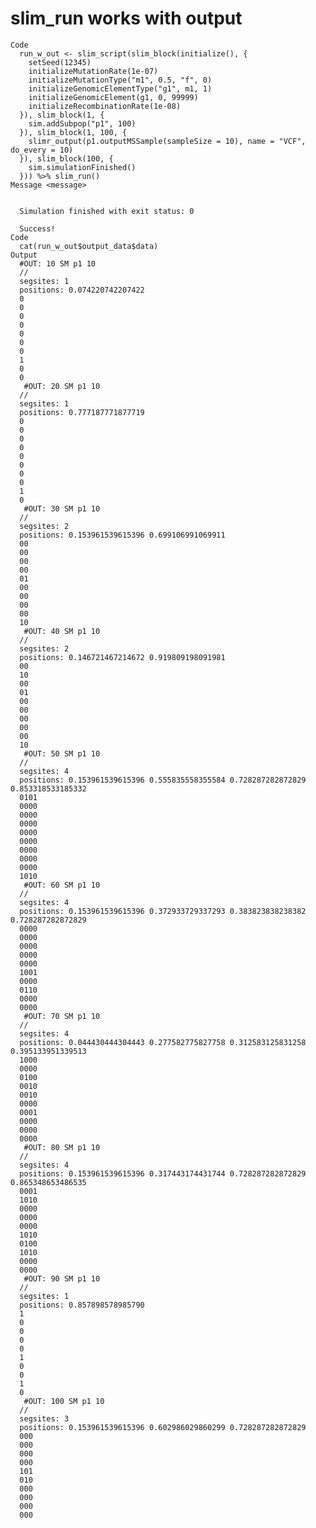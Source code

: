 # slim_run works with output

    Code
      run_w_out <- slim_script(slim_block(initialize(), {
        setSeed(12345)
        initializeMutationRate(1e-07)
        initializeMutationType("m1", 0.5, "f", 0)
        initializeGenomicElementType("g1", m1, 1)
        initializeGenomicElement(g1, 0, 99999)
        initializeRecombinationRate(1e-08)
      }), slim_block(1, {
        sim.addSubpop("p1", 100)
      }), slim_block(1, 100, {
        slimr_output(p1.outputMSSample(sampleSize = 10), name = "VCF", do_every = 10)
      }), slim_block(100, {
        sim.simulationFinished()
      })) %>% slim_run()
    Message <message>
      
      
      Simulation finished with exit status: 0
      
      Success!
    Code
      cat(run_w_out$output_data$data)
    Output
      #OUT: 10 SM p1 10
      //
      segsites: 1
      positions: 0.074220742207422
      0
      0
      0
      0
      0
      0
      0
      1
      0
      0
       #OUT: 20 SM p1 10
      //
      segsites: 1
      positions: 0.777187771877719
      0
      0
      0
      0
      0
      0
      0
      0
      1
      0
       #OUT: 30 SM p1 10
      //
      segsites: 2
      positions: 0.153961539615396 0.699106991069911
      00
      00
      00
      00
      01
      00
      00
      00
      00
      10
       #OUT: 40 SM p1 10
      //
      segsites: 2
      positions: 0.146721467214672 0.919809198091981
      00
      10
      00
      01
      00
      00
      00
      00
      00
      10
       #OUT: 50 SM p1 10
      //
      segsites: 4
      positions: 0.153961539615396 0.555835558355584 0.728287282872829 0.853318533185332
      0101
      0000
      0000
      0000
      0000
      0000
      0000
      0000
      0000
      1010
       #OUT: 60 SM p1 10
      //
      segsites: 4
      positions: 0.153961539615396 0.372933729337293 0.383823838238382 0.728287282872829
      0000
      0000
      0000
      0000
      0000
      1001
      0000
      0110
      0000
      0000
       #OUT: 70 SM p1 10
      //
      segsites: 4
      positions: 0.044430444304443 0.277582775827758 0.312583125831258 0.395133951339513
      1000
      0000
      0100
      0010
      0010
      0000
      0001
      0000
      0000
      0000
       #OUT: 80 SM p1 10
      //
      segsites: 4
      positions: 0.153961539615396 0.317443174431744 0.728287282872829 0.865348653486535
      0001
      1010
      0000
      0000
      0000
      1010
      0100
      1010
      0000
      0000
       #OUT: 90 SM p1 10
      //
      segsites: 1
      positions: 0.857898578985790
      1
      0
      0
      0
      0
      1
      0
      0
      1
      0
       #OUT: 100 SM p1 10
      //
      segsites: 3
      positions: 0.153961539615396 0.602986029860299 0.728287282872829
      000
      000
      000
      000
      101
      010
      000
      000
      000
      000


